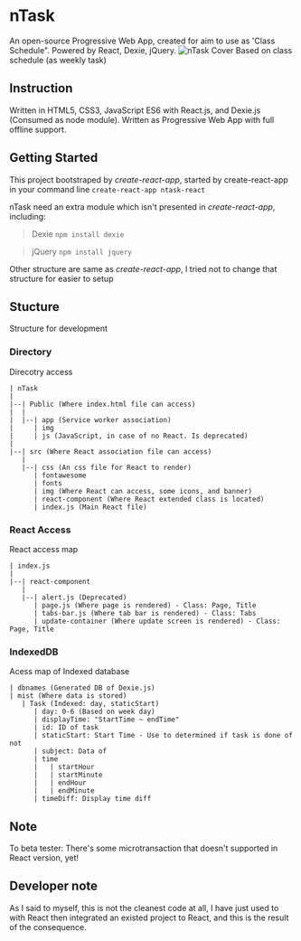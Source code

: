 # nTask
An open-source Progressive Web App, created for aim to use as 'Class Schedule". Powered by React, Dexie, jQuery.
![nTask Cover](https://raw.githubusercontent.com/aomkirby123/nTask/master/screenshot/cover.min.jpg)
Based on class schedule (as weekly task)

## Instruction
Written in HTML5, CSS3, JavaScript ES6 with React.js, and Dexie.js (Consumed as node module). Written as Progressive Web App with full offline support.

## Getting Started
This project bootstraped by *create-react-app*, started by create-react-app in your command line
`create-react-app ntask-react`

nTask need an extra module which isn't presented in *create-react-app*, including:
> Dexie
`npm install dexie`

> jQuery
`npm install jquery`

Other structure are same as *create-react-app*, I tried not to change that structure for easier to setup

## Stucture
Structure for development

### Directory
Direcotry access

```
| nTask
|
|--| Public (Where index.html file can access)
|  |
|  |--| app (Service worker association)
|     | img
|     | js (JavaScript, in case of no React. Is deprecated)
|
|--| src (Where React association file can access)
   |
   |--| css (An css file for React to render)
      | fontawesome
      | fonts
      | img (Where React can access, some icons, and banner)
      | react-component (Where React extended class is located)
      | index.js (Main React file)
```
### React Access
React access map

```
| index.js
|
|--| react-component
   |
   |--| alert.js (Deprecated)
      | page.js (Where page is rendered) - Class: Page, Title
      | tabs-bar.js (Where tab bar is rendered) - Class: Tabs
      | update-container (Where update screen is rendered) - Class: Page, Title
```

### IndexedDB
Acess map of Indexed database

```
| dbnames (Generated DB of Dexie.js)
| mist (Where data is stored)
   | Task (Indexed: day, staticStart)
      | day: 0-6 (Based on week day)
      | displayTime: "StartTime ~ endTime"
      | id: ID of task
      | staticStart: Start Time - Use to determined if task is done of not
      | subject: Data of 
      | time
      |   | startHour
      |   | startMinute
      |   | endHour
      |   | endMinute
      | timeDiff: Display time diff
```

## Note
To beta tester: There's some microtransaction that doesn't supported in React version, yet!

## Developer note
As I said to myself, this is not the cleanest code at all, I have just used to with React then integrated an existed project to React, and this is the result of the consequence.
